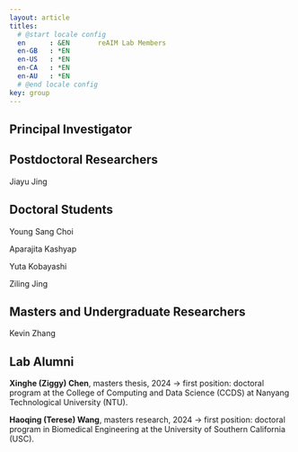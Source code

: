 ```yaml
---
layout: article
titles:
  # @start locale config
  en      : &EN       reAIM Lab Members
  en-GB   : *EN
  en-US   : *EN
  en-CA   : *EN
  en-AU   : *EN
  # @end locale config
key: group
---
```


## Principal Investigator



## Postdoctoral Researchers

Jiayu Jing


## Doctoral Students

Young Sang Choi

Aparajita Kashyap

Yuta Kobayashi

Ziling Jing

## Masters and Undergraduate Researchers

Kevin Zhang

## Lab Alumni

**Xinghe (Ziggy) Chen**, masters thesis, 2024 &#8594; first position: doctoral program at the College of Computing and Data Science (CCDS) at Nanyang Technological University (NTU).

**Haoqing (Terese) Wang**, masters research, 2024 &#8594; first position: doctoral program in Biomedical Engineering at the University of Southern California (USC).